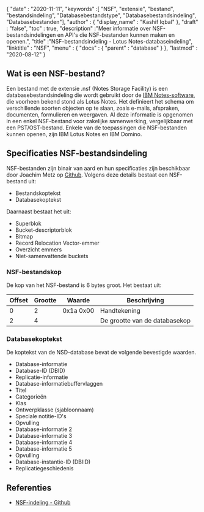 {
  "date" : "2020-11-11",
  "keywords" :[ "NSF", "extensie", "bestand", "bestandsindeling", "Databasebestandstype", "Databasebestandsindeling", "Databasebestanden"],
  "author" : {
    "display_name" : "Kashif Iqbal"
},
  "draft" : "false",
  "toc" : true,
  "description" :"Meer informatie over NSF-bestandsindelingen en API's die NSF-bestanden kunnen maken en openen.",
  "title" :"NSF-bestandsindeling - Lotus Notes-databaseindeling",
  "linktitle" : "NSF",
  "menu" : {
    "docs" : {
      "parent" : "database"
}
},
  "lastmod" : "2020-08-12"
}

## Wat is een NSF-bestand?

Een bestand met de extensie .nsf (Notes Storage Facility) is een databasebestandsindeling die wordt gebruikt door de [IBM Notes-software](https://en.wikipedia.org/wiki/HCL_Domino), die voorheen bekend stond als Lotus Notes. Het definieert het schema om verschillende soorten objecten op te slaan, zoals e-mails, afspraken, documenten, formulieren en weergaven. Al deze informatie is opgenomen in een enkel NSF-bestand voor zakelijke samenwerking, vergelijkbaar met een PST/OST-bestand. Enkele van de toepassingen die NSF-bestanden kunnen openen, zijn IBM Lotus Notes en IBM Domino.

## Specificaties NSF-bestandsindeling

NSF-bestanden zijn binair van aard en hun specificaties zijn beschikbaar door Joachim Metz op [Github](https://github.com/libyal/libnsfdb/blob/main/documentation/Notes%20Storage%20Facility%20(NSF)%20database%20file%20format.asciidoc). Volgens deze details bestaat een NSF-bestand uit:

* Bestandskoptekst
* Databasekoptekst

Daarnaast bestaat het uit:

* Superblok
* Bucket-descriptorblok
* Bitmap
* Record Relocation Vector-emmer
* Overzicht emmers
* Niet-samenvattende buckets


### NSF-bestandskop

De kop van het NSF-bestand is 6 bytes groot. Het bestaat uit:

|Offset|Grootte|Waarde|Beschrijving|
---|---|---|---|
0|2|0x1a 0x00|Handtekening|
2|4| |De grootte van de databasekop|

### Databasekoptekst

De koptekst van de NSD-database bevat de volgende bevestigde waarden.

* Database-informatie
* Database-ID (DBID)
* Replicatie-informatie
* Database-informatiebuffervlaggen
* Titel
* Categorieën
* Klas
* Ontwerpklasse (sjabloonnaam)
* Speciale notitie-ID's
* Opvulling
* Database-informatie 2
* Database-informatie 3
* Database-informatie 4
* Database-informatie 5
* Opvulling
* Database-instantie-ID (DBIID)
* Replicatiegeschiedenis

## Referenties

* [NSF-indeling - Github](https://github.com/libyal/libnsfdb/blob/main/documentation/Notes%20Storage%20Facility%20(NSF)%20database%20file%20format.asciidoc)

